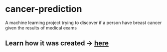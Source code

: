# cancer-prediction
 A machine learning project trying to discover if a person have breast cancer given the results of medical exams

## Learn how it was created -> [here](https://itanuromero.medium.com/di%C3%A1rio-de-desenvolvimento-de-software-cria%C3%A7%C3%A3o-de-um-modelo-de-machine-learning-7dac26153461)

